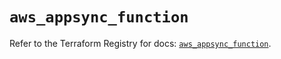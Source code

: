 # `aws_appsync_function`

Refer to the Terraform Registry for docs: [`aws_appsync_function`](https://registry.terraform.io/providers/hashicorp/aws/5.42.0/docs/resources/appsync_function).
